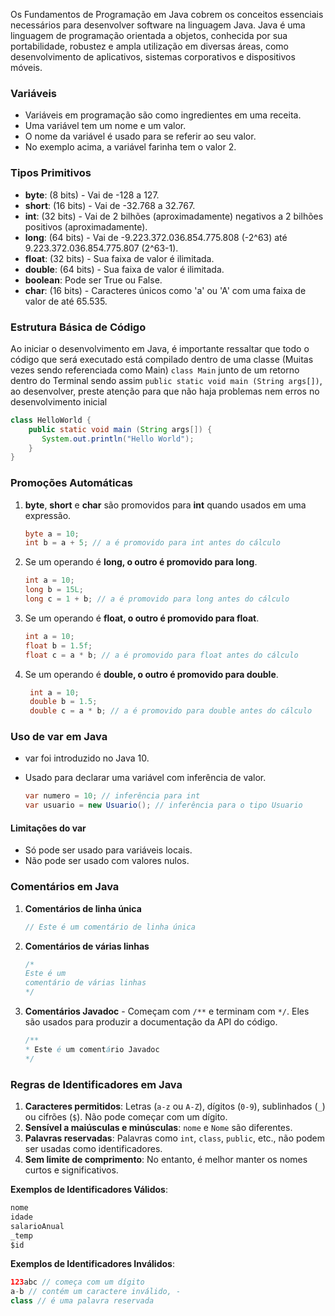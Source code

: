 Os Fundamentos de Programação em Java cobrem os conceitos essenciais necessários para desenvolver software na linguagem Java. Java é uma linguagem de programação orientada a objetos, conhecida por sua portabilidade, robustez e ampla utilização em diversas áreas, como desenvolvimento de aplicativos, sistemas corporativos e dispositivos móveis.
### Variáveis

- Variáveis em programação são como ingredientes em uma receita.
- Uma variável tem um nome e um valor.
- O nome da variável é usado para se referir ao seu valor.
- No exemplo acima, a variável farinha tem o valor 2.

### Tipos Primitivos

- **byte**: (8 bits) - Vai de -128 a 127.
- **short**: (16 bits) - Vai de -32.768 a 32.767.
- **int**: (32 bits) - Vai de 2 bilhões (aproximadamente) negativos a 2 bilhões positivos (aproximadamente).
- **long**: (64 bits) - Vai de -9.223.372.036.854.775.808 (-2^63) até 9.223.372.036.854.775.807 (2^63-1).
- **float**: (32 bits) - Sua faixa de valor é ilimitada.
- **double**: (64 bits) - Sua faixa de valor é ilimitada.
- **boolean**: Pode ser True ou False.
- **char**: (16 bits) - Caracteres únicos como 'a' ou 'A' com uma faixa de valor de até 65.535.

### Estrutura Básica de Código

Ao iniciar o desenvolvimento em Java, é importante ressaltar que todo o código que será executado está compilado dentro de uma classe (Muitas vezes sendo referenciada como Main) `class Main` junto de um retorno dentro do Terminal sendo assim `public static void main (String args[])`, ao desenvolver, preste atenção para que não haja problemas nem erros no desenvolvimento inicial

``` java
class HelloWorld {
    public static void main (String args[]) {
       System.out.println("Hello World");
    }
}
```

### Promoções Automáticas

1. **byte**, **short** e **char** são promovidos para **int** quando usados em uma expressão.
    ```java
    byte a = 10;
    int b = a + 5; // a é promovido para int antes do cálculo
    ```

2. Se um operando é **long, o outro é promovido para long**.
    ```java
    int a = 10;
    long b = 15L;
    long c = 1 + b; // a é promovido para long antes do cálculo
    ```

3. Se um operando é **float, o outro é promovido para float**.
    ```java
    int a = 10;
    float b = 1.5f;
    float c = a * b; // a é promovido para float antes do cálculo
    ```

4. Se um operando é **double, o outro é promovido para double**.
   ``` java
    int a = 10;
    double b = 1.5;
    double c = a * b; // a é promovido para double antes do cálculo
    ```

### Uso de var em Java

- var foi introduzido no Java 10.
- Usado para declarar uma variável com inferência de valor.

    ```java
    var numero = 10; // inferência para int
    var usuario = new Usuario(); // inferência para o tipo Usuario
    ```

#### Limitações do var

- Só pode ser usado para variáveis locais.
- Não pode ser usado com valores nulos.

### Comentários em Java

1. **Comentários de linha única**
    ```java
    // Este é um comentário de linha única
    ```

2. **Comentários de várias linhas**
    ```java
    /*
    Este é um 
    comentário de várias linhas
    */
    ```

3. **Comentários Javadoc** - Começam com `/**` e terminam com `*/`. Eles são usados para produzir a documentação da API do código.
    ```java
    /**
    * Este é um comentário Javadoc
    */
    ```
    
### Regras de Identificadores em Java

1. **Caracteres permitidos**: Letras (`a-z` ou `A-Z`), dígitos (`0-9`), sublinhados (`_`) ou cifrões (`$`). Não pode começar com um dígito.
2. **Sensível a maiúsculas e minúsculas**: `nome` e `Nome` são diferentes.
3. **Palavras reservadas**: Palavras como `int`, `class`, `public`, etc., não podem ser usadas como identificadores.
4. **Sem limite de comprimento**: No entanto, é melhor manter os nomes curtos e significativos.

**Exemplos de Identificadores Válidos**:
```java
nome 
idade 
salarioAnual 
_temp 
$id 
```

**Exemplos de Identificadores Inválidos**:
``` java
123abc // começa com um dígito 
a-b // contém um caractere inválido, - 
class // é uma palavra reservada
```